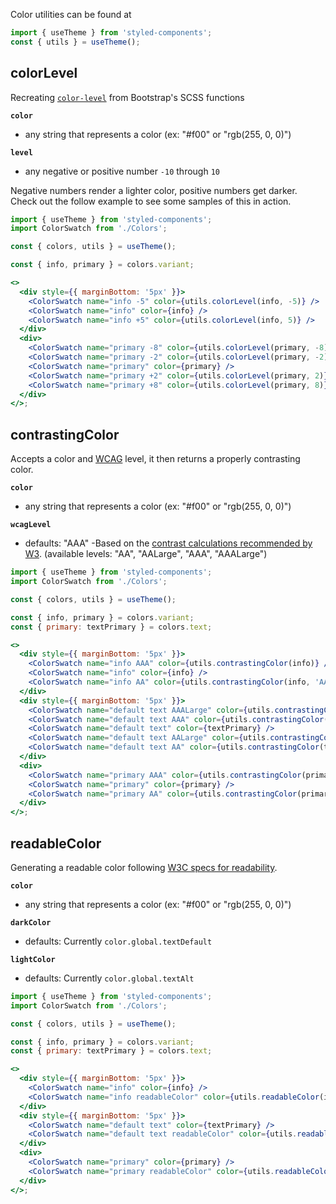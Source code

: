 Color utilities can be found at

```js static
import { useTheme } from 'styled-components';
const { utils } = useTheme();
```

## colorLevel

Recreating [`color-level`](https://github.com/twbs/bootstrap/blob/08ba61e276a6393e8e2b97d56d2feb70a24fe22c/scss/_functions.scss#L97) from Bootstrap's SCSS functions

**`color`**

- any string that represents a color (ex: "#f00" or "rgb(255, 0, 0)")

**`level`**

- any negative or positive number `-10` through `10`

Negative numbers render a lighter color, positive numbers get darker. Check out the follow example to see some samples of this in action.

```jsx
import { useTheme } from 'styled-components';
import ColorSwatch from './Colors';

const { colors, utils } = useTheme();

const { info, primary } = colors.variant;

<>
  <div style={{ marginBottom: '5px' }}>
    <ColorSwatch name="info -5" color={utils.colorLevel(info, -5)} />
    <ColorSwatch name="info" color={info} />
    <ColorSwatch name="info +5" color={utils.colorLevel(info, 5)} />
  </div>
  <div>
    <ColorSwatch name="primary -8" color={utils.colorLevel(primary, -8)} />
    <ColorSwatch name="primary -2" color={utils.colorLevel(primary, -2)} />
    <ColorSwatch name="primary" color={primary} />
    <ColorSwatch name="primary +2" color={utils.colorLevel(primary, 2)} />
    <ColorSwatch name="primary +8" color={utils.colorLevel(primary, 8)} />
  </div>
</>;
```

## contrastingColor

Accepts a color and [WCAG](https://www.w3.org/TR/WCAG21/#distinguishable) level, it then returns a properly contrasting color.

**`color`**

- any string that represents a color (ex: "#f00" or "rgb(255, 0, 0)")

**`wcagLevel`**

- defaults: "AAA" -Based on the [contrast calculations recommended by W3](https://www.w3.org/WAI/WCAG21/Understanding/contrast-enhanced.html). (available levels: "AA", "AALarge", "AAA", "AAALarge")

```jsx
import { useTheme } from 'styled-components';
import ColorSwatch from './Colors';

const { colors, utils } = useTheme();

const { info, primary } = colors.variant;
const { primary: textPrimary } = colors.text;

<>
  <div style={{ marginBottom: '5px' }}>
    <ColorSwatch name="info AAA" color={utils.contrastingColor(info)} />
    <ColorSwatch name="info" color={info} />
    <ColorSwatch name="info AA" color={utils.contrastingColor(info, 'AA')} />
  </div>
  <div style={{ marginBottom: '5px' }}>
    <ColorSwatch name="default text AAALarge" color={utils.contrastingColor(textPrimary, 'AAALarge')} />
    <ColorSwatch name="default text AAA" color={utils.contrastingColor(textPrimary)} />
    <ColorSwatch name="default text" color={textPrimary} />
    <ColorSwatch name="default text AALarge" color={utils.contrastingColor(textPrimary, 'AALarge')} />
    <ColorSwatch name="default text AA" color={utils.contrastingColor(textPrimary, 'AA')} />
  </div>
  <div>
    <ColorSwatch name="primary AAA" color={utils.contrastingColor(primary)} />
    <ColorSwatch name="primary" color={primary} />
    <ColorSwatch name="primary AA" color={utils.contrastingColor(primary, 'AA')} />
  </div>
</>;
```

## readableColor

Generating a readable color following [W3C specs for readability](https://www.w3.org/TR/WCAG20-TECHS/G18.html).

**`color`**

- any string that represents a color (ex: "#f00" or "rgb(255, 0, 0)")

**`darkColor`**

- defaults: Currently `color.global.textDefault`

**`lightColor`**

- defaults: Currently `color.global.textAlt`

```jsx
import { useTheme } from 'styled-components';
import ColorSwatch from './Colors';

const { colors, utils } = useTheme();

const { info, primary } = colors.variant;
const { primary: textPrimary } = colors.text;

<>
  <div style={{ marginBottom: '5px' }}>
    <ColorSwatch name="info" color={info} />
    <ColorSwatch name="info readableColor" color={utils.readableColor(info)} />
  </div>
  <div style={{ marginBottom: '5px' }}>
    <ColorSwatch name="default text" color={textPrimary} />
    <ColorSwatch name="default text readableColor" color={utils.readableColor(textPrimary)} />
  </div>
  <div>
    <ColorSwatch name="primary" color={primary} />
    <ColorSwatch name="primary readableColor" color={utils.readableColor(primary)} />
  </div>
</>;
```
